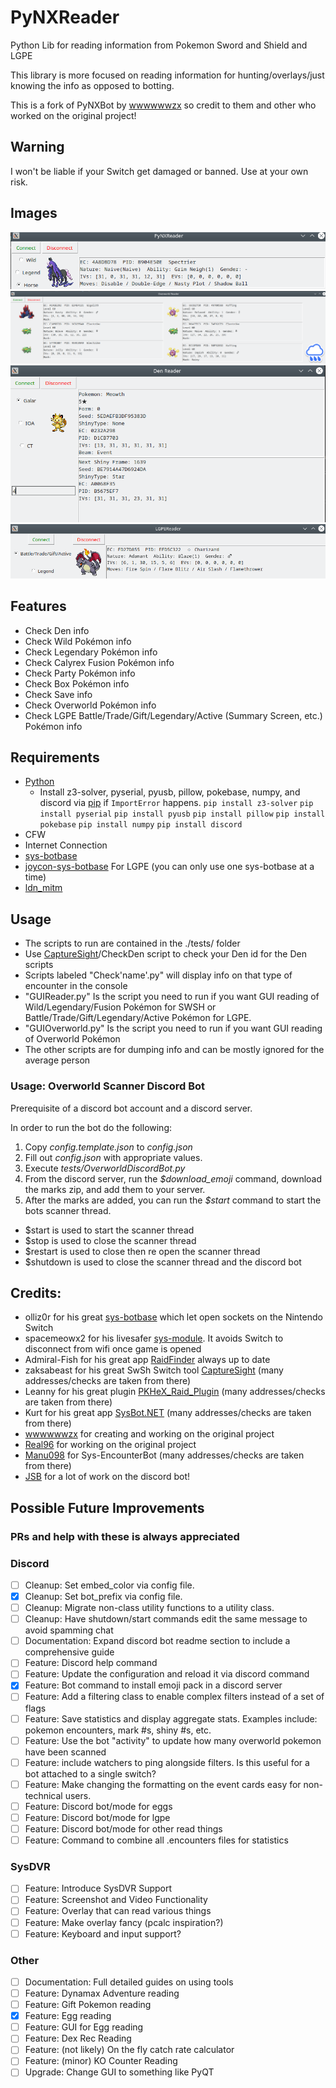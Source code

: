 # PyNXReader
 Python Lib for reading information from Pokemon Sword and Shield and LGPE

 This library is more focused on reading information for hunting/overlays/just knowing the info as opposed to botting.

 This is a fork of PyNXBot by [wwwwwwzx](https://github.com/wwwwwwzx) so credit to them and other who worked on the original project!

## Warning
 I won't be liable if your Switch get damaged or banned. Use at your own risk.

## Images
 ![PyNXReader](./PyNXReader_Screenshot.png)
 ![OverworldReader](./OverworldReader_Screenshot.png)
 ![DenReader](./DenReader_Screenshot.png)
 ![LGPEReader](./LGPEReader_Screenshot.png)

## Features
 * Check Den info
 * Check Wild Pokémon info
 * Check Legendary Pokémon info
 * Check Calyrex Fusion Pokémon info
 * Check Party Pokémon info
 * Check Box Pokémon info
 * Check Save info
 * Check Overworld Pokémon info
 * Check LGPE Battle/Trade/Gift/Legendary/Active (Summary Screen, etc.) Pokémon info

## Requirements
* [Python](https://www.python.org/downloads/)
	* Install z3-solver, pyserial, pyusb, pillow, pokebase, numpy, and discord via [pip](https://pip.pypa.io/en/stable/) if `ImportError` happens.
	   `pip install z3-solver` 
	   `pip install pyserial`
	   `pip install pyusb`
	   `pip install pillow`
	   `pip install pokebase`
	   `pip install numpy`
	   `pip install discord`
* CFW
* Internet Connection
* [sys-botbase](https://github.com/olliz0r/sys-botbase)
* [joycon-sys-botbase](https://github.com/Manu098vm/sys-botbase) For LGPE (you can only use one sys-botbase at a time)
* [ldn_mitm](https://github.com/spacemeowx2/ldn_mitm)

## Usage
* The scripts to run are contained in the ./tests/ folder
* Use [CaptureSight](https://github.com/zaksabeast/CaptureSight/)/CheckDen script to check your Den id for the Den scripts
* Scripts labeled "Check'name'.py" will display info on that type of encounter in the console
* "GUIReader.py" Is the script you need to run if you want GUI reading of Wild/Legendary/Fusion Pokémon for SWSH or Battle/Trade/Gift/Legendary/Active Pokémon for LGPE.
* "GUIOverworld.py" Is the script you need to run if you want GUI reading of Overworld Pokémon
* The other scripts are for dumping info and can be mostly ignored for the average person

### Usage: Overworld Scanner Discord Bot
Prerequisite of a discord bot account and a discord server.

In order to run the bot do the following:
1. Copy *config.template.json* to *config.json*
2. Fill out *config.json* with appropriate values.
3. Execute *tests/OverworldDiscordBot.py*
4. From the discord server, run the *$download_emoji* command, download the marks zip, and add them to your server.
5. After the marks are added, you can run the *$start* command to start the bots scanner thread.
* $start is used to start the scanner thread
* $stop is used to close the scanner thread
* $restart is used to close then re open the scanner thread
* $shutdown is used to close the scanner thread and the discord bot

## Credits:
* olliz0r for his great [sys-botbase](https://github.com/olliz0r/sys-botbase) which let open sockets on the Nintendo Switch
* spacemeowx2 for his livesafer [sys-module](https://github.com/spacemeowx2/ldn_mitm). It avoids Switch to disconnect from wifi once game is opened
* Admiral-Fish for his great app [RaidFinder](https://github.com/Admiral-Fish/RaidFinder) always up to date
* zaksabeast for his great SwSh Switch tool [CaptureSight](https://github.com/zaksabeast/CaptureSight/) (many addresses/checks are taken from there)
* Leanny for his great plugin [PKHeX_Raid_Plugin](https://github.com/Leanny/PKHeX_Raid_Plugin/tree/master/PKHeX_Raid_Plugin) (many addresses/checks are taken from there)
* Kurt for his great app [SysBot.NET](https://github.com/kwsch/SysBot.NET) (many addresses/checks are taken from there)
* [wwwwwwzx](https://github.com/wwwwwwzx) for creating and working on the original project
* [Real96](https://github.com/Real96) for working on the original project
* [Manu098](https://github.com/Manu098vm/) for Sys-EncounterBot (many addresses/checks are taken from there)
* [JSB](https://github.com/jsb-pokemon) for a lot of work on the discord bot!

## Possible Future Improvements
### PRs and help with these is always appreciated
### Discord
- [ ] Cleanup: Set embed_color via config file.
- [x] Cleanup: Set bot_prefix via config file.
- [ ] Cleanup: Migrate non-class utility functions to a utility class.
- [ ] Cleanup: Have shutdown/start commands edit the same message to avoid spamming chat
- [ ] Documentation: Expand discord bot readme section to include a comprehensive guide
- [ ] Feature: Discord help command
- [ ] Feature: Update the configuration and reload it via discord command
- [x] Feature: Bot command to install emoji pack in a discord server
- [ ] Feature: Add a filtering class to enable complex filters instead of a set of flags
- [ ] Feature: Save statistics and display aggregate stats. Examples include: pokemon encounters, mark #s, shiny #s, etc.
- [ ] Feature: Use the bot "activity" to update how many overworld pokemon have been scanned
- [ ] Feature: include watchers to ping alongside filters. Is this useful for a bot attached to a single switch?
- [ ] Feature: Make changing the formatting on the event cards easy for non-technical users.
- [ ] Feature: Discord bot/mode for eggs
- [ ] Feature: Discord bot/mode for lgpe
- [ ] Feature: Discord bot/mode for other read things
- [ ] Feature: Command to combine all .encounters files for statistics
### SysDVR
- [ ] Feature: Introduce SysDVR Support
- [ ] Feature: Screenshot and Video Functionality
- [ ] Feature: Overlay that can read various things
- [ ] Feature: Make overlay fancy (pcalc inspiration?)
- [ ] Feature: Keyboard and input support?
### Other
- [ ] Documentation: Full detailed guides on using tools
- [ ] Feature: Dynamax Adventure reading
- [ ] Feature: Gift Pokemon reading
- [x] Feature: Egg reading
- [ ] Feature: GUI for Egg reading
- [ ] Feature: Dex Rec Reading
- [ ] Feature: (not likely) On the fly catch rate calculator
- [ ] Feature: (minor) KO Counter Reading
- [ ] Upgrade: Change GUI to something like PyQT